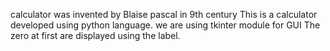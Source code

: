 calculator was invented by Blaise pascal in 9th century
This is a calculator developed using python language.
we are using tkinter module  for GUI
The zero at first are displayed using the label.
